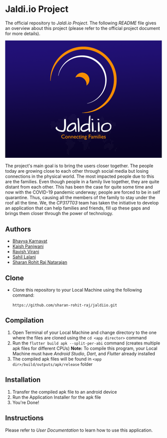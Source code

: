 # Jaldi.io Project

The official repository to *Jaldi.io Project*. The following *README* file gives an overview about this project (please refer to the official project document for more details).



![Jaldi.io](assets\images\splash_screen.png)



The project's main goal is to bring the users closer together. The people today are growing close to each other through social media but losing connections in the physical world. The most impacted people due to this are the families. Even though people in a family live together, they are quite distant from each other. This has been the case for quite some time and now with the COVID-19 pandemic underway; people are forced to be in self quarantine. Thus, causing all the members of the family to stay under the roof all the time. We, the *CP317T03* team has taken the initiative to develop an application that can help families and friends, fill up these gaps and brings them closer through the power of technology. 



## Authors

- [Bhavya Karnavat](https://github.com/karnavatbhavya)
- [Kaish Panjwani](https://github.com/kaishp)
- [Ravish Virani](https://github.com/RavishVirani)
- [Sahil Lalani](https://github.com/)
- [Sharan Rohit Raj Natarajan](https://github.com/sharan-rohit-raj)

  

## Clone

- Clone this repository to your Local Machine using the following command:

  `https://github.com/sharan-rohit-raj/jaldiio.git`

  

## Compilation

1. Open Terminal of your Local Machine and change directory to the one where the files are cloned using the `cd <app director>` command
2. Run the `flutter build apk --split-per-abi` command (creates multiple apk files for different CPUs)
   **Note:** To compile this program, your Local Machine must have *Android Studio*, *Dart*, and *Flutter* already installed
3. The compiled apk files will be found in `<app dir>/build/outputs/apk/release` folder



## Installation

1. Transfer the compiled apk file to an android device
2. Run the Application Installer for the apk file
3. You're Done!



## Instructions

Please refer to *User Documentation* to learn how to use this application.